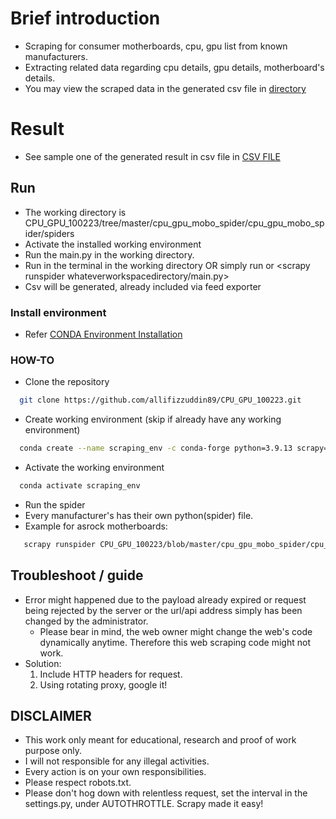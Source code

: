 # Brief introduction
- Scraping for consumer motherboards, cpu, gpu list from known manufacturers.
- Extracting related data regarding cpu details, gpu details, motherboard's details.
- You may view the scraped data in the generated csv file in [directory](https://github.com/allifizzuddin89/CPU_GPU_100223/tree/master/cpu_gpu_mobo_spider/cpu_gpu_mobo_spider/spiders)

# Result
- See sample one of the generated result in csv file in [CSV FILE](https://github.com/allifizzuddin89/CPU_GPU_100223/blob/master/cpu_gpu_mobo_spider/cpu_gpu_mobo_spider/spiders/ASROCK_mobo_1150.csv)

## Run
- The working directory is CPU_GPU_100223/tree/master/cpu_gpu_mobo_spider/cpu_gpu_mobo_spider/spiders
- Activate the installed working environment
- Run the main.py in the working directory.
- Run <scrapy runspider main.py> in the terminal in the working directory
  OR simply run <scrapy crawl main.py> or <scrapy runspider whateverworkspacedirectory/main.py>
- Csv will be generated, already included via feed exporter

### Install environment
- Refer [CONDA Environment Installation](https://docs.anaconda.com/anaconda/install/)
 
### HOW-TO
- Clone the repository
```bash  
  git clone https://github.com/allifizzuddin89/CPU_GPU_100223.git 
```
- Create working environment (skip if already have any working environment)
```bash
  conda create --name scraping_env -c conda-forge python=3.9.13 scrapy=2.7.1
```
- Activate the working environment
```bash
  conda activate scraping_env
```
 - Run the spider
 - Every manufacturer's has their own python(spider) file.
 - Example for asrock motherboards:
 ```bash
    scrapy runspider CPU_GPU_100223/blob/master/cpu_gpu_mobo_spider/cpu_gpu_mobo_spider/spiders/asrock_mobo.py
 ```

## Troubleshoot / guide
- Error might happened due to the payload already expired or request being rejected by the server or the url/api address simply has been changed by the administrator.
  - Please bear in mind, the web owner might change the web's code dynamically anytime. Therefore this web scraping code might not work.
- Solution: 
  1. Include HTTP headers for request.
  2. Using rotating proxy, google it!
  
## DISCLAIMER
- This work only meant for educational, research and proof of work purpose only. 
- I will not responsible for any illegal activities.
- Every action is on your own responsibilities.
- Please respect robots.txt.
- Please don't hog down with relentless request, set the interval in the settings.py, under AUTOTHROTTLE. Scrapy made it easy!
